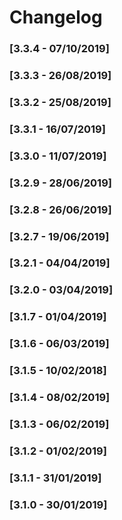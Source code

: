 # Changelog

### [3.3.4 - 07/10/2019]
### [3.3.3 - 26/08/2019]
### [3.3.2 - 25/08/2019]
### [3.3.1 - 16/07/2019]
### [3.3.0 - 11/07/2019]
### [3.2.9 - 28/06/2019]
### [3.2.8 - 26/06/2019]
### [3.2.7 - 19/06/2019]
### [3.2.1 - 04/04/2019]
### [3.2.0 - 03/04/2019]
### [3.1.7 - 01/04/2019]
### [3.1.6 - 06/03/2019]
### [3.1.5 - 10/02/2018]
### [3.1.4 - 08/02/2019]
### [3.1.3 - 06/02/2019]
### [3.1.2 - 01/02/2019]
### [3.1.1 - 31/01/2019]
### [3.1.0 - 30/01/2019]
